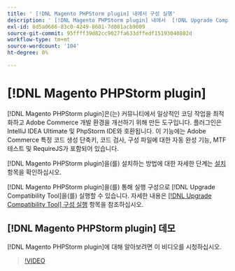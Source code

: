 ```yaml
---
title: ' [!DNL Magento PHPStorm plugin] 내에서 구성 실행'
description: ' [!DNL Magento PHPStorm plugin] 내에서  [!DNL Upgrade Compatibility Tool] 을(를) 사용하려면 이 안내서를 따르십시오.'
exl-id: 8d5a0666-83c0-4249-8601-7d081acb9009
source-git-commit: 95ffff39d82cc9027fa633dffedf15193040802d
workflow-type: tm+mt
source-wordcount: '104'
ht-degree: 0%

---
```


# [!DNL Magento PHPStorm plugin]

[!DNL Magento PHPStorm plugin]은(는) 커뮤니티에서 일상적인 코딩 작업을 최적화하고 Adobe Commerce 개발 환경을 개선하기 위해 만든 도구입니다. 플러그인은 IntelliJ IDEA Ultimate 및 PhpStorm IDE와 호환됩니다. 이 기능에는 Adobe Commerce 특정 코드 생성 단축키, 코드 검사, 구성 파일에 대한 자동 완성 기능, MTF 테스트 및 RequireJS가 포함되어 있습니다.

[!DNL Magento PHPStorm plugin]을(를) 설치하는 방법에 대한 자세한 단계는 [설치](https://developer.adobe.com/commerce/php/best-practices/phpstorm/install/) 항목을 확인하십시오.

[!DNL Magento PHPStorm plugin]을(를) 통해 실행 구성으로 [!DNL Upgrade Compatibility Tool]을(를) 실행할 수 있습니다. 자세한 내용은 [[!DNL Upgrade Compatibility Tool] 구성 실행](https://developer.adobe.com/commerce/php/best-practices/phpstorm/run-configuration/) 항목을 참조하십시오.

## [!DNL Magento PHPStorm plugin] 데모

[!DNL Magento PHPStorm plugin]에 대해 알아보려면 이 비디오를 시청하십시오.

>[!VIDEO](https://video.tv.adobe.com/v/340150?quality=12)
